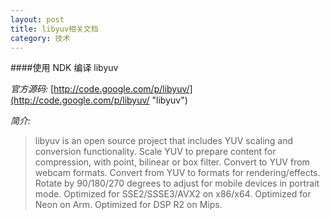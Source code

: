 ```yaml
---
layout: post
title: libyuv相关文档
category: 技术
---
```


####使用 NDK 编译 libyuv

*官方源码:* [http://code.google.com/p/libyuv/](http://code.google.com/p/libyuv/ "libyuv")

*简介:*

> libyuv is an open source project that includes YUV scaling and conversion functionality.
> Scale YUV to prepare content for compression, with point, bilinear or box filter.
> Convert to YUV from webcam formats.
> Convert from YUV to formats for rendering/effects.
> Rotate by 90/180/270 degrees to adjust for mobile devices in portrait mode.
> Optimized for SSE2/SSSE3/AVX2 on x86/x64.
> Optimized for Neon on Arm. Optimized for DSP R2 on Mips.
